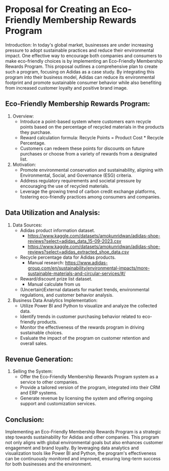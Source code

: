# Proposal for Creating an Eco-Friendly Membership Rewards Program
Introduction: In today's global market, businesses are under increasing pressure to adopt sustainable practices and reduce their environmental impact. One effective way to encourage both companies and consumers to make eco-friendly choices is by implementing an Eco-Friendly Membership Rewards Program. This proposal outlines a comprehensive plan to create such a program, focusing on Adidas as a case study. By integrating this program into their business model, Adidas can reduce its environmental footprint and promote sustainable consumer behavior while also benefiting from increased customer loyalty and positive brand image.

## Eco-Friendly Membership Rewards Program:
1. Overview:
    - Introduce a point-based system where customers earn recycle points based on the percentage of recycled materials in the products they purchase.
    - Reward calculation formula: Recycle Points = Product Cost * Recycle Percentage.
    - Customers can redeem these points for discounts on future purchases or choose from a variety of rewards from a designated list.
1.	Motivation:
    - Promote environmental conservation and sustainability, aligning with Environmental, Social, and Governance (ESG) criteria.
    - Address regulatory requirements and societal pressure by encouraging the use of recycled materials.
    - Leverage the growing trend of carbon credit exchange platforms, fostering eco-friendly practices among consumers and companies.

## Data Utilization and Analysis:
1. Data Sources:
    - Adidas product information dataset.
        - https://www.kaggle.com/datasets/amokunridwan/adidas-shoe-reviews?select=adidas_data_15-09-2023.csv
        - https://www.kaggle.com/datasets/amokunridwan/adidas-shoe-reviews?select=adidas_extracted_shoe_data.csv
    - Recycle percentage data for Adidas products.
        - Manual research: https://www.adidas-group.com/en/sustainability/environmental-impacts/more-sustainable-materials-and-circular-services/#/
    - Reward/discount prize list dataset.
        - Manual calculate from us
    - (Uncertain)External datasets for market trends, environmental regulations, and customer behavior analysis.
1. Business Data Analytics Implementation:
    - Utilize Power BI and Python to visualize and analyze the collected data.
    - Identify trends in customer purchasing behavior related to eco-friendly products.
    - Monitor the effectiveness of the rewards program in driving sustainable choices.
    - Evaluate the impact of the program on customer retention and overall sales.

## Revenue Generation:
1. Selling the System:
    - Offer the Eco-Friendly Membership Rewards Program system as a service to other companies.
    - Provide a tailored version of the program, integrated into their CRM and ERP systems.
    - Generate revenue by licensing the system and offering ongoing support and customization services.

## Conclusion:
Implementing an Eco-Friendly Membership Rewards Program is a strategic step towards sustainability for Adidas and other companies. This program not only aligns with global environmental goals but also enhances customer engagement and brand loyalty. By leveraging data analytics and visualization tools like Power BI and Python, the program's effectiveness can be continuously monitored and improved, ensuring long-term success for both businesses and the environment.
